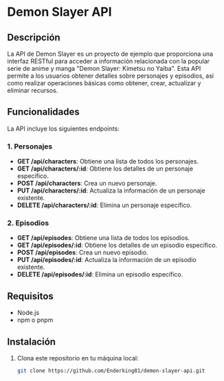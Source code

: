 # Demon Slayer API

## Descripción

La API de Demon Slayer es un proyecto de ejemplo que proporciona una interfaz RESTful para acceder a información relacionada con la popular serie de anime y manga "Demon Slayer: Kimetsu no Yaiba". Esta API permite a los usuarios obtener detalles sobre personajes y episodios, así como realizar operaciones básicas como obtener, crear, actualizar y eliminar recursos.

## Funcionalidades

La API incluye los siguientes endpoints:

### 1. Personajes

- **GET /api/characters**: Obtiene una lista de todos los personajes.
- **GET /api/characters/:id**: Obtiene los detalles de un personaje específico.
- **POST /api/characters**: Crea un nuevo personaje.
- **PUT /api/characters/:id**: Actualiza la información de un personaje existente.
- **DELETE /api/characters/:id**: Elimina un personaje específico.

### 2. Episodios

- **GET /api/episodes**: Obtiene una lista de todos los episodios.
- **GET /api/episodes/:id**: Obtiene los detalles de un episodio específico.
- **POST /api/episodes**: Crea un nuevo episodio.
- **PUT /api/episodes/:id**: Actualiza la información de un episodio existente.
- **DELETE /api/episodes/:id**: Elimina un episodio específico.

## Requisitos

- Node.js
- npm o pnpm

## Instalación

1. Clona este repositorio en tu máquina local:

   ```bash
   git clone https://github.com/Enderking81/demon-slayer-api.git
